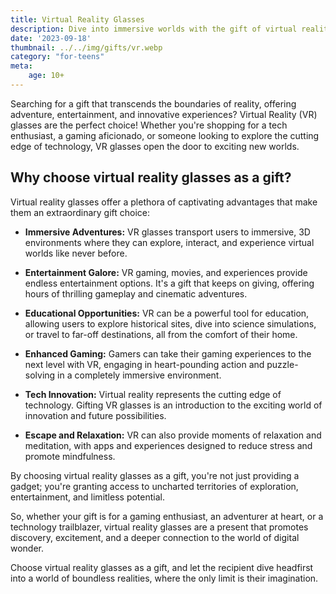 ```yaml
---
title: Virtual Reality Glasses
description: Dive into immersive worlds with the gift of virtual reality glasses.
date: '2023-09-18'
thumbnail: ../../img/gifts/vr.webp
category: "for-teens"
meta:
    age: 10+
---
```

Searching for a gift that transcends the boundaries of reality, offering adventure, entertainment, and innovative experiences? Virtual Reality (VR) glasses are the perfect choice! Whether you're shopping for a tech enthusiast, a gaming aficionado, or someone looking to explore the cutting edge of technology, VR glasses open the door to exciting new worlds.

## Why choose virtual reality glasses as a gift?

Virtual reality glasses offer a plethora of captivating advantages that make them an extraordinary gift choice:

- **Immersive Adventures:** VR glasses transport users to immersive, 3D environments where they can explore, interact, and experience virtual worlds like never before.

- **Entertainment Galore:** VR gaming, movies, and experiences provide endless entertainment options. It's a gift that keeps on giving, offering hours of thrilling gameplay and cinematic adventures.

- **Educational Opportunities:** VR can be a powerful tool for education, allowing users to explore historical sites, dive into science simulations, or travel to far-off destinations, all from the comfort of their home.

- **Enhanced Gaming:** Gamers can take their gaming experiences to the next level with VR, engaging in heart-pounding action and puzzle-solving in a completely immersive environment.

- **Tech Innovation:** Virtual reality represents the cutting edge of technology. Gifting VR glasses is an introduction to the exciting world of innovation and future possibilities.

- **Escape and Relaxation:** VR can also provide moments of relaxation and meditation, with apps and experiences designed to reduce stress and promote mindfulness.

By choosing virtual reality glasses as a gift, you're not just providing a gadget; you're granting access to uncharted territories of exploration, entertainment, and limitless potential.

So, whether your gift is for a gaming enthusiast, an adventurer at heart, or a technology trailblazer, virtual reality glasses are a present that promotes discovery, excitement, and a deeper connection to the world of digital wonder.

Choose virtual reality glasses as a gift, and let the recipient dive headfirst into a world of boundless realities, where the only limit is their imagination.
